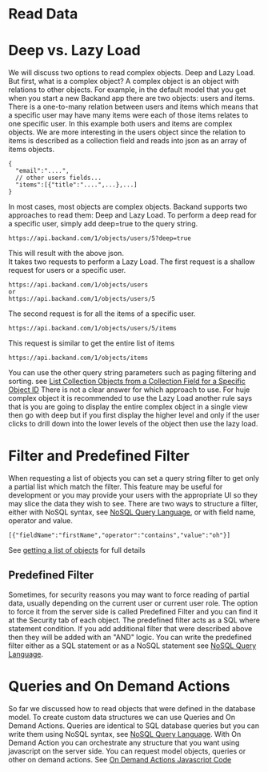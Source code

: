 # Read Data
# Deep vs. Lazy Load
We will discuss two options to read complex objects. Deep and Lazy Load. But first, what is a complex object? A complex object is an object with relations to other objects. For example, in the default model that you get when you start a new Backand app there are two objects: users and items. There is a one-to-many relation between users and items which means that a specific user may have many items were each of those items relates to one specific user. In this example both users and items are complex objects. We are more interesting in the users object since the relation to items is described as a collection field and reads into json as an array of items objects.
```
{
  "email":"....",
  // other users fields...
  "items":[{"title":"....",...},...]
}
```
In most cases, most objects are complex objects. Backand supports two approaches to read them: Deep and Lazy Load. To perform a deep read for a specific user, simply add deep=true to the query string.
```
https://api.backand.com/1/objects/users/5?deep=true
```
This will result with the above json.  
It takes two requests to perform a Lazy Load. The first request is a shallow request for users or a specific user.
```
https://api.backand.com/1/objects/users
or 
https://api.backand.com/1/objects/users/5
```
The second request is for all the items of a specific user.
```
https://api.backand.com/1/objects/users/5/items
```
This request is similar to get the entire list of items
```
https://api.backand.com/1/objects/items
```
You can use the other query string parameters such as paging filtering and sorting. see [List Collection Objects from a Collection Field for a Specific Object ID](http://docs.backand.com/en/latest/apidocs/apidescription/index.html#list-collection-objects-from-a-collection-field-for-a-specific-object-id)
There is not a clear answer for which approach to use. For huje complex object it is recommended to use the Lazy Load another rule says that is you are going to display the entire complex object in a single view then go with deep but if you first display the higher level and only if the user clicks to drill down into the lower levels of the object then use the lazy load.
# Filter and Predefined Filter
When requesting a list of objects you can set a query string filter to get only a partial list which match the filter. This feature may be useful for development or you may provide your users with the appropriate UI so they may slice the data they wish to see. There are two ways to structure a filter, either with NoSQL syntax, see [NoSQL Query Language](NoSQL_Query_Language), or with field name, operator and value.
```
[{"fieldName":"firstName","operator":"contains","value":"oh"}]
```
See [getting a list of objects](http://docs.backand.com/en/latest/apidocs/apidescription/index.html#list-of-objects) for full details
## Predefined Filter
Sometimes, for security reasons you may want to force reading of partial data, usually depending on the current user or current user role. The option to force it from the server side is called Predefined Filter and you can find it at the Security tab of each object. The predefined filter acts as a SQL where statement condition. If you add additional filter that were described above then they will be added with an "AND" logic. You can write the predefined filter either as a SQL statement or as a NoSQL statement see [NoSQL Query Language](NoSQL_Query_Language).

# Queries and On Demand Actions
So far we discussed how to read objects that were defined in the database model. To create custom data structures we can use Queries and On Demand Actions. Queries are identical to SQL database queries but you can write them using NoSQL syntax, see [NoSQL Query Language](NoSQL_Query_Language). With On Demand Action you can orchestrate any structure that you want using javascript on the server side. You can request model objects, queries or other on demand actions. See [On Demand Actions Javascript Code](http://docs.backand.com/en/latest/apidocs/customactions/index.html#server-side-javascript-code)
